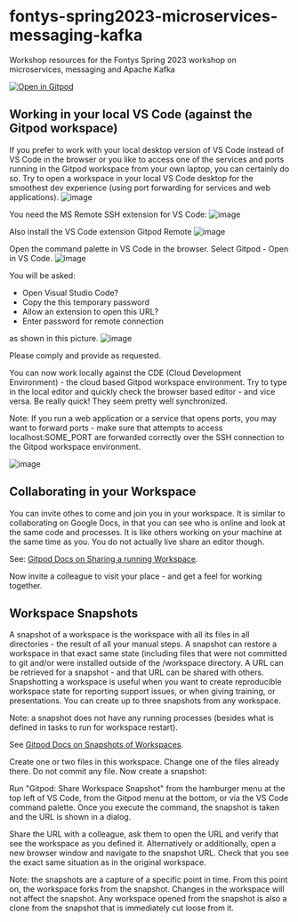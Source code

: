 # fontys-spring2023-microservices-messaging-kafka
Workshop resources for the Fontys Spring 2023 workshop on microservices, messaging and Apache Kafka

[![Open in Gitpod](https://gitpod.io/button/open-in-gitpod.svg)](https://gitpod.io/#https://github.com/lucasjellema/fontys-spring2023-microservices-messaging-kafka)

## Working in your local VS Code (against the Gitpod workspace)
If you prefer to work with your local desktop version of VS Code instead of VS Code in the browser or you like to access one of the services and ports running in the Gitpod workspace from your own laptop, you can certainly do so. Try to open a workspace in your local VS Code desktop for the smoothest dev experience (using port forwarding for services and web applications). 
![image](https://user-images.githubusercontent.com/1296324/202265821-1faa9cc3-21fa-4cc2-8add-163ec5b83e9b.png)

You need the MS Remote SSH extension for VS Code:
![image](https://user-images.githubusercontent.com/1296324/202265701-ffe9492d-ff60-40e7-96c5-203d1ecedb70.png)

Also install the VS Code extension Gitpod Remote
![image](https://user-images.githubusercontent.com/1296324/202265866-5ac13ef4-3db9-4f2f-9c42-ca6ab900dcc6.png)

Open the command palette in VS Code in the browser. Select Gitpod - Open in VS Code.
![image](https://user-images.githubusercontent.com/1296324/202265911-37a26892-3d50-4258-95bc-d8cfc18d537c.png)

You will be asked:
* Open Visual Studio Code?
* Copy the this temporary password
* Allow an extension to open this URL?
* Enter password for remote connection

as shown in this picture.
![image](https://user-images.githubusercontent.com/1296324/202266010-244eeff3-1a53-4d4d-a997-64eb159f8c0a.png)

Please comply and provide as requested.

You can now work locally against the CDE (Cloud Development Environment) - the cloud based Gitpod workspace environment. Try to type in the local editor and quickly check the browser based editor - and vice versa. Be really quick! They seem pretty well synchronized.

Note: If you run a web application or a service that opens ports, you may want to forward ports - make sure that attempts to access localhost:SOME_PORT are forwarded correctly over the SSH connection to the Gitpod workspace environment.

![image](https://user-images.githubusercontent.com/1296324/202266756-39b4b3cb-dbd8-4b9e-b4ee-a8e8450a29d6.png)


## Collaborating in your Workspace

You can invite othes to come and join you in your workspace. It is similar to collaborating on Google Docs, in that you can see who is online and look at the same code and processes. It is like others working on your machine at the same time as you. You do not actually live share an editor though. 

See: [Gitpod Docs on Sharing a running Workspace](https://www.gitpod.io/docs/configure/workspaces/collaboration#sharing-running-workspaces).

Now invite a colleague to visit your place - and get a feel for working together.

## Workspace Snapshots

A snapshot of a workspace is the workspace with all its files in all directories - the result of all your manual steps. A snapshot can restore a workspace in that exact same state (including files that were not committed to git and/or were installed outside of the /workspace directory. A URL can be retrieved for a snapshot - and that URL can be shared with others. Snapshotting a workspace is useful when you want to create reproducible workspace state for reporting support issues, or when giving training, or presentations. You can create up to three snapshots from any workspace.

Note: a snapshot does not have any running processes (besides what is defined in tasks to run for workspace restart).

See [Gitpod Docs on Snapshots of Workspaces](https://www.gitpod.io/docs/configure/workspaces/collaboration#sharing-snapshots).

Create one or two files in this workspace. Change one of the files already there. Do not commit any file. Now create a snapshot:

Run "Gitpod: Share Workspace Snapshot" from the hamburger menu at the top left of VS Code, from the Gitpod menu at the bottom, or via the VS Code command palette. Once you execute the command, the snapshot is taken and the URL is shown in a dialog.

Share the URL with a colleague, ask them to open the URL and verify that see the workspace as you defined it. Alternatively or additionally, open a new browser window and navigate to the snapshot URL. Check that you see the exact same situation as in the original workspace.

Note: the snapshots are a capture of a specific point in time. From this point on, the workspace forks from the snapshot. Changes in the workspace will not affect the snapshot. Any workspace opened from the snapshot is also a clone from the snapshot that is immediately cut loose from it.

